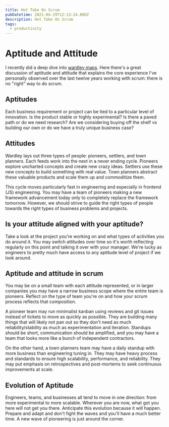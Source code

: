 ```yaml
---
title: Hot Take On Scrum
pubDatetime: 2021-04-29T12:13:24.000Z
description: Hot Take On Scrum
tags:
  - productivity
---
```


# Aptitude and Attitude

I recently did a deep dive into [wardley maps](https://medium.com/wardleymaps/doctrine-8bb0015688e5). Here there's a great discussion of aptitude and attitude that explains the core experience I've personally observed over the last twelve years working with scrum: there is no "right" way to do scrum.

## Aptitudes

Each business requirement or project can be tied to a particular level of innovation. Is the product stable or highly experimental? Is there a paved path or do we need research? Are we considering buying off the shelf vs building our own or do we have a truly unique business case?

## Attitudes

Wardley lays out three types of people: pioneers, settlers, and town planners. Each feeds work into the next in a never ending cycle. Pioneers explore uncharted concepts and create new crazy ideas. Settlers use these new concepts to build something with real value. Town planners abstract these valuable products and scale them up and commoditize them.

This cycle moves particularly fast in engineering and especially in frontend (JS) engineering. You may have a team of pioneers making a new framework advancement today only to completely replace the framework tomorrow. However, we should strive to guide the right types of people towards the right types of business problems and projects.

## Is your attitude aligned with your aptitude?

Take a look at the project you're working on and what types of activities you do around it. You may switch attitudes over time so it's worth reflecting regularly on this point and talking it over with your manager. We're lucky as engineers to pretty much have access to any aptitude level of project if we look around.

## Aptitude and attitude in scrum

You may be on a small team with each attitude represented, or in larger companies you may have a narrow business scope where the entire team is pioneers. Reflect on the type of team you're on and how your scrum process reflects that composition.

A pioneer team may run minimalist kanban using reviews and git issues instead of tickets to move as quickly as possible. They are building many things that will likely not pan out so they don't need as much reliability/stability as much as experimentation and iteration. Standups should be short, communication should be amplified, and you may have a team that looks more like a bunch of independent contractors.

On the other hand, a town planners team may have a daily standup with more business than engineering tuning in. They may have heavy process and standards to ensure high scalability, performance, and reliability. They may put emphasis on retrospectives and post-mortems to seek continuous improvements at scale.

## Evolution of Aptitude

Engineers, teams, and businesses all tend to move in one direction: from more experimental to more scalable. Wherever you are now, what got you here will not get you there. Anticipate this evolution because it will happen. Prepare and adapt and don't fight the waves and you'll have a much better time. A new wave of pioneering is just around the corner.
